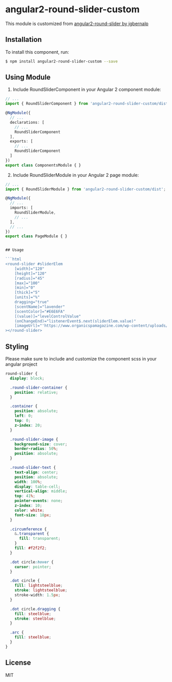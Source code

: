 # angular2-round-slider-custom

This module is customized from [angular2-round-slider by jgbernalp](https://github.com/jgbernalp/angular2-round-slider)


## Installation

To install this component, run:

```bash
$ npm install angular2-round-slider-custom --save
```

## Using Module

1. Include RoundSliderComponent in your Angular 2 component module:

```typescript
// ...
import { RoundSliderComponent } from 'angular2-round-slider-custom/dist';

@NgModule({
  // ...
  declarations: [
    // ...
    RoundSliderComponent
  ],
  exports: [
    // ...
    RoundSliderComponent
  ]
})
export class ComponentsModule { }
```

2. Include RoundSliderModule in your Angular 2 page module:

```typescript
// ...
import { RoundSliderModule } from 'angular2-round-slider-custom/dist';

@NgModule({
  // ...
  imports: [
    RoundSliderModule,
    // ...
  ],
  // ...
})
export class PageModule { }


## Usage

```html
<round-slider #sliderElem 
    [width]="120" 
    [height]="120" 
    [radius]="45"
    [max]="100"
    [min]="0"
    [thick]="5"
    [units]="%"
    dragging="true"
    [scentName]="lavender"
    [scentColor]="#E6E6FA"
    [(value)]="levelControlValue"
    (onChangeEnd)="listenerEvent$.next(sliderElem.value)"
    [imageUrl]="'https://www.organicspamagazine.com/wp-content/uploads/2016/12/relax.jpg'"
></round-slider>

```

## Styling
Please make sure to include and customize the component scss in your angular project

```css
round-slider {
  display: block;

  .round-slider-container {
    position: relative;
  }

  .container {
    position: absolute;
    left: 0;
    top: 0;
    z-index: 20;
  }

  .round-slider-image {
    background-size: cover;
    border-radius: 50%;
    position: absolute;
  }

  .round-slider-text {
    text-align: center;
    position: absolute;
    width: 100%;
    display: table-cell;
    vertical-align: middle;
    top: 41%;
    pointer-events: none;
    z-index: 10;
    color: white;
    font-size: 18px;
  }

  .circumference {
    &.transparent {
      fill: transparent;
    }
    fill: #f2f2f2;
  }

  .dot circle:hover {
    cursor: pointer;
  }

  .dot circle {
    fill: lightsteelblue;
    stroke: lightsteelblue;
    stroke-width: 1.5px;
  }

  .dot circle.dragging {
    fill: steelblue;
    stroke: steelblue;
  }

  .arc {
    fill: steelblue;
  }
}
```

## License

MIT

